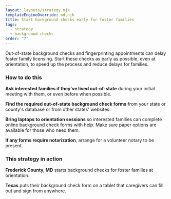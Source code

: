 ```yaml
---
layout: layouts/strategy.njk
templateEngineOverride: md,njk
title: Start background checks early for foster families
tags:
  - strategy
  - background-checks
order: "7"
---
```

Out-of-state background checks and fingerprinting appointments can delay foster family licensing. Start these checks as early as possible, even at orientation, to speed up the process and reduce delays for families.

### How to do this

**Ask interested families if they've lived out-of-state** during your initial meeting with them, or even before when possible.

**Find the required out-of-state background check forms** from your state or county's database or from other states' websites.

**Bring laptops to orientation sessions** so interested families can complete online background check forms with help. Make sure paper options are available for those who need them.

**If any forms require notarization**, arrange for a volunteer notary to be present.

### This strategy in action

**Frederick County, MD** starts background checks for foster families at orientation.

**Texas** puts their background check form on a tablet that caregivers can fill out and sign from anywhere.
